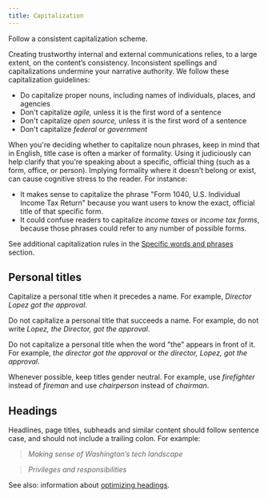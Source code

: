 ```yaml
---
title: Capitalization
---
```


Follow a consistent capitalization scheme.

Creating trustworthy internal and external communications relies, to a large extent, on the content’s consistency. Inconsistent spellings and capitalizations undermine your narrative authority. We follow these capitalization guidelines:

- Do capitalize proper nouns, including names of individuals, places, and agencies
- Don't capitalize _agile,_ unless it is the first word of a sentence
- Don't capitalize _open source,_ unless it is the first word of a sentence
- Don't capitalize _federal_ or _government_

When you're deciding whether to capitalize noun phrases, keep in mind that in English, title case is often a marker of formality. Using it judiciously can help clarify that you're speaking about a specific, official thing (such as a form, office, or person). Implying formality where it doesn’t belong or exist, can cause cognitive stress to the reader. For instance:

- It makes sense to capitalize the phrase "Form 1040, U.S. Individual Income Tax Return" because you want users to know the exact, official title of that specific form.
- It could confuse readers to capitalize _income taxes_ or _income tax forms_, because those phrases could refer to any number of possible forms.

See additional capitalization rules in the [Specific words and phrases](https://pages.18f.gov/content-guide/specific-words-and-phrases/)
section.

## Personal titles

Capitalize a personal title when it precedes a name. For example, *Director Lopez got the approval*. 

Do not capitalize a personal title that succeeds a name. For example, do not write *Lopez, the Director, got the approval*.

Do not capitalize a personal title when the word "the" appears in front of it. For example, *the director got the approval* or *the director, Lopez, got the approval*.

Whenever possible, keep titles gender neutral. For example, use *firefighter* instead of *fireman* and use *chairperson* instead of *chairman*.

## Headings

Headlines, page titles, subheads and similar content should follow sentence case, and should not include a trailing colon. For example:

> _Making sense of Washington’s tech landscape_  

> _Privileges and responsibilities_

See also: information about [optimizing headings](../headings-and-titles/).
